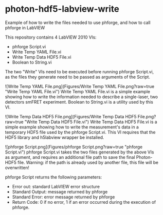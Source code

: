 # photon-hdf5-labview-write
Example of how to write the files needed to use phforge, and how to call phforge in LabVIEW

This repository contains 4 LabVIEW 2010 VIs:
- phforge Script.vi
- Write Temp YAML File.vi
- Write Temp Data HDF5 File.vi
- Boolean to String.vi

The two "Write" VIs need to be executed before running phforge Script.vi, as the files they generate need to be passed as arguments of the Script.

![Write Temp YAML File.png](Figures/Write Temp YAML File.png?raw=true "Write Temp YAML File.vi")
Write Temp YAML File.vi is a simple example showing how to write the information needed to describe a single-laser, two detectors smFRET experiment. Boolean to String.vi is a utility used by this VI.

![Write Temp Data HDF5 File.png](Figures/Write Temp Data HDF5 File.png?raw=true "Write Temp Data HDF5 File.vi")
Write Temp Data HDF5 File.vi is a simple example showing how to write the measurement's data in a temporary HDF5 file used by the phforge Script.vi. This VI requires that the HDF5 library and h5labview wrapper be installed.

![phforge Script.png](Figures/phforge Script.png?raw=true "phforge Script.vi")
phforge Script.vi takes the two files generated by the above VIs as argument, and requires an additional file path to save the final Photon-HDF5 file. Warning: if the path is already used by another file, this file will be overwritten!

phforge Script returns the following parameters:
- Error out: standard LabVIEW error structure
- Standard Output: message returned by phforge
- Standard Error: error message returned by phforge
- Return Code: 0 if no error, 1 if an error occurred during the execution of phforge.
